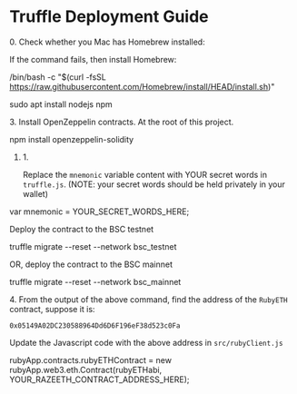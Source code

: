 # Truffle Deployment Guide

0\. Check whether you Mac has Homebrew installed:

If the command fails, then install Homebrew:

/bin/bash -c "$(curl -fsSL https://raw.githubusercontent.com/Homebrew/install/HEAD/install.sh)"

sudo apt install nodejs npm

3\. Install OpenZeppelin contracts. At the root of this project.

npm install openzeppelin-solidity

1.  1\.

    Replace the `mnemonic` variable content with YOUR secret words in `truffle.js`. (NOTE: your secret words should be held privately in your wallet)

var mnemonic = YOUR\_SECRET\_WORDS\_HERE;

Deploy the contract to the BSC testnet

truffle migrate --reset --network bsc\_testnet

OR, deploy the contract to the BSC mainnet

truffle migrate --reset --network bsc\_mainnet

4\. From the output of the above command, find the address of the `RubyETH` contract, suppose it is:

`0x05149A02DC230588964Dd6D6F196eF38d523c0Fa`

Update the Javascript code with the above address in `src/rubyClient.js`

rubyApp.contracts.rubyETHContract = new rubyApp.web3.eth.Contract(rubyETHabi, YOUR\_RAZEETH\_CONTRACT\_ADDRESS\_HERE);
